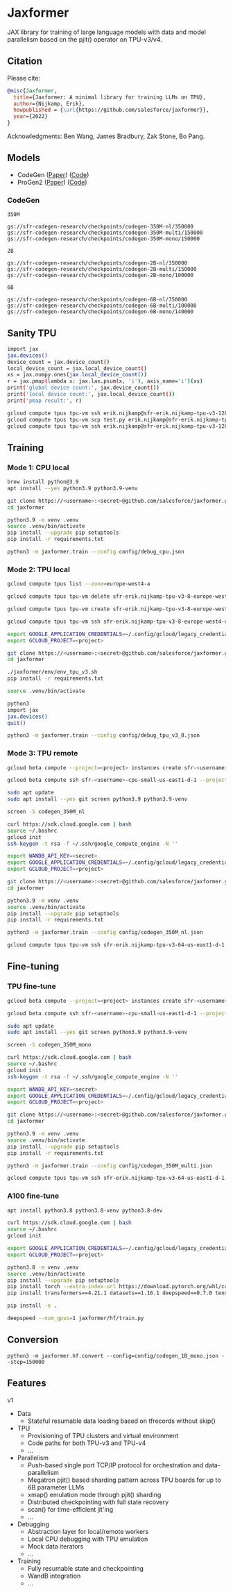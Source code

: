 # Jaxformer

JAX library for training of large language models with data and model parallelism based on the pjit() operator on TPU-v3/v4.

## Citation

Please cite:
```bibtex
@misc{Jaxformer,
  title={Jaxformer: A minimal library for training LLMs on TPU},
  author={Nijkamp, Erik},
  howpublished = {\url{https://github.com/salesforce/jaxformer}},
  year={2022}
}
```

Acknowledgments: Ben Wang, James Bradbury, Zak Stone, Bo Pang.

## Models

* CodeGen ([Paper](https://arxiv.org/abs/2203.13474)) ([Code](https://github.com/salesforce/codegen))
* ProGen2 ([Paper](https://arxiv.org/abs/2206.13517)) ([Code](https://github.com/salesforce/progen/tree/main/progen2))

### CodeGen

`350M`

```
gs://sfr-codegen-research/checkpoints/codegen-350M-nl/350000
gs://sfr-codegen-research/checkpoints/codegen-350M-multi/150000
gs://sfr-codegen-research/checkpoints/codegen-350M-mono/150000
```

`2B`

```
gs://sfr-codegen-research/checkpoints/codegen-2B-nl/350000
gs://sfr-codegen-research/checkpoints/codegen-2B-multi/150000
gs://sfr-codegen-research/checkpoints/codegen-2B-mono/100000
```

`6B`

```
gs://sfr-codegen-research/checkpoints/codegen-6B-nl/350000
gs://sfr-codegen-research/checkpoints/codegen-6B-multi/100000
gs://sfr-codegen-research/checkpoints/codegen-6B-mono/140000
```

## Sanity TPU

```sh
import jax
jax.devices()
device_count = jax.device_count()
local_device_count = jax.local_device_count()
xs = jax.numpy.ones(jax.local_device_count())
r = jax.pmap(lambda x: jax.lax.psum(x, 'i'), axis_name='i')(xs)
print('global device count:', jax.device_count())
print('local device count:', jax.local_device_count())
print('pmap result:', r)

gcloud compute tpus tpu-vm ssh erik.nijkamp@sfr-erik.nijkamp-tpu-v3-128-us-east1-d-1 --zone=us-east1-d --internal-ip --worker=all --command="pip install 'jax[tpu]==0.3.16' -f https://storage.googleapis.com/jax-releases/libtpu_releases.html"
gcloud compute tpus tpu-vm scp test.py erik.nijkamp@sfr-erik.nijkamp-tpu-v3-128-us-east1-d-1:/home/erik.nijkamp/ --zone=us-east1-d --internal-ip --worker=all
gcloud compute tpus tpu-vm ssh erik.nijkamp@sfr-erik.nijkamp-tpu-v3-128-us-east1-d-1 --zone=us-east1-d --internal-ip --worker=all --command="python3 /home/erik.nijkamp/test.py"
```

## Training

### Mode 1: CPU local

```sh
brew install python@3.9
apt install --yes python3.9 python3.9-venv

git clone https://<username>:<secret>@github.com/salesforce/jaxformer.git/
cd jaxformer

python3.9 -m venv .venv
source .venv/bin/activate
pip install --upgrade pip setuptools
pip install -r requirements.txt

python3 -m jaxformer.train --config config/debug_cpu.json
```

### Mode 2: TPU local

```sh
gcloud compute tpus list --zone=europe-west4-a

gcloud compute tpus tpu-vm delete sfr-erik.nijkamp-tpu-v3-8-europe-west4-d-1 --zone=europe-west4-a --quiet

gcloud compute tpus tpu-vm create sfr-erik.nijkamp-tpu-v3-8-europe-west4-d-1 --zone=europe-west4-a --accelerator-type=v3-8 --version=v2-alpha

gcloud compute tpus tpu-vm ssh sfr-erik.nijkamp-tpu-v3-8-europe-west4-d-1 --zone=europe-west4-a --project <project> --worker 0

export GOOGLE_APPLICATION_CREDENTIALS=~/.config/gcloud/legacy_credentials/<username>/adc.json
export GCLOUD_PROJECT=<project>

git clone https://<username>:<secret>@github.com/salesforce/jaxformer.git/
cd jaxformer

./jaxformer/env/env_tpu_v3.sh
pip install -r requirements.txt

source .venv/bin/activate

python3
import jax
jax.devices()
quit()

python3 -m jaxformer.train --config config/debug_tpu_v3_8.json
```

### Mode 3: TPU remote

```sh
gcloud beta compute --project=<project> instances create sfr-<username>-cpu-small-us-east1-d-1 --zone=us-east1-d --machine-type=e2-standard-4 --network-tier=PREMIUM --maintenance-policy=MIGRATE --service-account=<account> --scopes=https://www.googleapis.com/auth/devstorage.read_only,https://www.googleapis.com/auth/logging.write,https://www.googleapis.com/auth/monitoring.write,https://www.googleapis.com/auth/servicecontrol,https://www.googleapis.com/auth/service.management.readonly,https://www.googleapis.com/auth/trace.append --image=ubuntu-minimal-2004-focal-v20210720 --image-project=ubuntu-os-cloud --boot-disk-size=50GB --boot-disk-type=pd-balanced --boot-disk-device-name=sfr-cpu-small --no-shielded-secure-boot --shielded-vtpm --shielded-integrity-monitoring --reservation-affinity=any

gcloud beta compute ssh sfr-<username>-cpu-small-us-east1-d-1 --project=<project> --zone=us-east1-d

sudo apt update
sudo apt install --yes git screen python3.9 python3.9-venv

screen -S codegen_350M_nl

curl https://sdk.cloud.google.com | bash
source ~/.bashrc
gcloud init
ssh-keygen -t rsa -f ~/.ssh/google_compute_engine -N ''

export WANDB_API_KEY=<secret>
export GOOGLE_APPLICATION_CREDENTIALS=~/.config/gcloud/legacy_credentials/<username>/adc.json
export GCLOUD_PROJECT=<project>

git clone https://<username>:<secret>@github.com/salesforce/jaxformer.git/
cd jaxformer

python3.9 -m venv .venv
source .venv/bin/activate
pip install --upgrade pip setuptools
pip install -r requirements.txt

python3 -m jaxformer.train --config config/codegen_350M_nl.json

gcloud compute tpus tpu-vm ssh sfr-erik.nijkamp-tpu-v3-64-us-east1-d-1 --zone us-east1-d --internal-ip --worker=0
```


## Fine-tuning

### TPU fine-tune

```sh
gcloud beta compute --project=<project> instances create sfr-<username>-cpu-small-us-east1-d-1 --zone=us-east1-d --machine-type=e2-standard-4 --network-tier=PREMIUM --maintenance-policy=MIGRATE --service-account=<account> --scopes=https://www.googleapis.com/auth/devstorage.read_only,https://www.googleapis.com/auth/logging.write,https://www.googleapis.com/auth/monitoring.write,https://www.googleapis.com/auth/servicecontrol,https://www.googleapis.com/auth/service.management.readonly,https://www.googleapis.com/auth/trace.append --image=ubuntu-minimal-2004-focal-v20210720 --image-project=ubuntu-os-cloud --boot-disk-size=50GB --boot-disk-type=pd-balanced --boot-disk-device-name=sfr-cpu-small --no-shielded-secure-boot --shielded-vtpm --shielded-integrity-monitoring --reservation-affinity=any

gcloud beta compute ssh sfr-<username>-cpu-small-us-east1-d-1 --project=<project> --zone=us-east1-d

sudo apt update
sudo apt install --yes git screen python3.9 python3.9-venv

screen -S codegen_350M_mono

curl https://sdk.cloud.google.com | bash
source ~/.bashrc
gcloud init
ssh-keygen -t rsa -f ~/.ssh/google_compute_engine -N ''

export WANDB_API_KEY=<secret>
export GOOGLE_APPLICATION_CREDENTIALS=~/.config/gcloud/legacy_credentials/<username>/adc.json
export GCLOUD_PROJECT=<project>

git clone https://<username>:<secret>@github.com/salesforce/jaxformer.git/
cd jaxformer

python3.9 -m venv .venv
source .venv/bin/activate
pip install --upgrade pip setuptools
pip install -r requirements.txt

python3 -m jaxformer.train --config config/codegen_350M_multi.json

gcloud compute tpus tpu-vm ssh sfr-erik.nijkamp-tpu-v3-64-us-east1-d-1 --zone us-east1-d --internal-ip --worker=0
```

### A100 fine-tune

```sh
apt install python3.8 python3.8-venv python3.8-dev

curl https://sdk.cloud.google.com | bash
source ~/.bashrc
gcloud init

export GOOGLE_APPLICATION_CREDENTIALS=~/.config/gcloud/legacy_credentials/<username>/adc.json
export GCLOUD_PROJECT=<project>

python3.8 -m venv .venv
source .venv/bin/activate
pip install --upgrade pip setuptools
pip install torch --extra-index-url https://download.pytorch.org/whl/cu113
pip install transformers==4.21.1 datasets==1.16.1 deepspeed==0.7.0 tensorflow-cpu==2.5.0

pip install -e .

deepspeed --num_gpus=1 jaxformer/hf/train.py
```

## Conversion
```
python3 -m jaxformer.hf.convert --config=config/codegen_1B_mono.json --step=150000
```

## Features

v1
- Data
   -  Stateful resumable data loading based on tfrecords without skip()
- TPU
   - Provisioning of TPU clusters and virtual environment
   - Code paths for both TPU-v3 and TPU-v4
   - ...
- Parallelism
   - Push-based single port TCP/IP protocol for orchestration and data-parallelism
   - Megatron pjit() based sharding pattern across TPU boards for up to 6B parameter LLMs
   - xmap() emulation mode through pjit() sharding
   - Distributed checkpointing with full state recovery
   - scan() for time-efficient jit'ing
   - ...
- Debugging
   - Abstraction layer for local/remote workers
   - Local CPU debugging with TPU emulation
   - Mock data iterators
   - ...
- Training
   - Fully resumable state and checkpointing
   - WandB integration
   - ...
